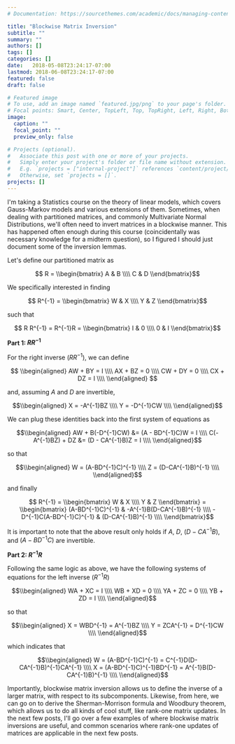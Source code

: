 ```yaml
---
# Documentation: https://sourcethemes.com/academic/docs/managing-content/

title: "Blockwise Matrix Inversion"
subtitle: ""
summary: ""
authors: []
tags: []
categories: []
date:   2018-05-08T23:24:17-07:00
lastmod: 2018-06-08T23:24:17-07:00
featured: false
draft: false

# Featured image
# To use, add an image named `featured.jpg/png` to your page's folder.
# Focal points: Smart, Center, TopLeft, Top, TopRight, Left, Right, BottomLeft, Bottom, BottomRight.
image:
  caption: ""
  focal_point: ""
  preview_only: false

# Projects (optional).
#   Associate this post with one or more of your projects.
#   Simply enter your project's folder or file name without extension.
#   E.g. `projects = ["internal-project"]` references `content/project/deep-learning/index.md`.
#   Otherwise, set `projects = []`.
projects: []
---
```


I'm taking a Statistics course on the theory of linear models, which covers Gauss-Markov models and various extensions of them.  Sometimes, when dealing with partitioned matrices, and commonly Multivariate Normal Distributions, we'll often need to invert matrices in a blockwise manner.  This has happened often enough during this course (coincidentally was necessary knowledge for a midterm question), so I figured I should just document some of the inversion lemmas.

Let's define our partitioned matrix as

$$ R = \\begin{bmatrix}
A & B \\\\
C & D
\\end{bmatrix}$$

We specifically interested in finding

$$ R^{-1} = \\begin{bmatrix}
W & X \\\\
Y & Z
\\end{bmatrix}$$

such that

$$ R R^{-1} = R^{-1}R =
\\begin{bmatrix}
I & 0 \\\\
0 & I
\\end{bmatrix}$$


**Part 1: $R R^{-1}$**

For the right inverse ($R R^{-1}$), we can define

$$ \\begin{aligned}
AW + BY = I \\\\
AX + BZ = 0 \\\\
CW + DY = 0 \\\\
CX + DZ = I \\\\
\\end{aligned}
$$

and, assuming $A$ and $D$ are invertible,

$$\\begin{aligned}
X = -A^{-1}BZ \\\\
Y = -D^{-1}CW \\\\
\\end{aligned}$$

We can plug these identities back into the first system of equations as

$$\\begin{aligned}
AW + B(-D^{-1}CW) &= (A - BD^{-1}C)W = I \\\\
C(-A^{-1}BZ) + DZ &= (D - CA^{-1}B)Z = I \\\\
\\end{aligned}$$

so that

$$\\begin{aligned}
W = (A-BD^{-1}C)^{-1} \\\\
Z = (D-CA^{-1}B)^{-1} \\\\
\\end{aligned}$$

and finally

$$ R^{-1} = \\begin{bmatrix}
W & X \\\\
Y & Z
\\end{bmatrix}
= \\begin{bmatrix}
(A-BD^{-1}C)^{-1} & -A^{-1}B(D-CA^{-1}B)^{-1} \\\\
-D^{-1}C(A-BD^{-1}C)^{-1} & (D-CA^{-1}B)^{-1} \\\\
\\end{bmatrix}$$

It is important to note that the above result only holds if $A$, $D$, $(D-CA^{-1}B)$, and $(A-BD^{-1}C)$ are invertible.

**Part 2: $R^{-1} R$**

Following the same logic as above, we have the following systems of equations for the left inverse ($R^{-1}R$)

$$\\begin{aligned}
WA + XC = I \\\\
WB + XD = 0 \\\\
YA + ZC = 0 \\\\
YB + ZD = I \\\\
\\end{aligned}$$

so that

$$\\begin{aligned}
X = WBD^{-1} = A^{-1}BZ \\\\
Y = ZCA^{-1} = D^{-1}CW \\\\
\\end{aligned}$$

which indicates that

$$\\begin{aligned}
W = (A-BD^{-1}C)^{-1} = C^{-1}D(D-CA^{-1}B)^{-1}CA^{-1} \\\\
X = (A-BD^{-1}C)^{-1}BD^{-1} = A^{-1}B(D-CA^{-1}B)^{-1} \\\\
\\end{aligned}$$

Importantly, blockwise matrix inversion allows us to define the inverse of a larger matrix, with respect to its subcomponents.  Likewise, from here, we can go on to derive the Sherman-Morrison formula and Woodbury theorem, which allows us to do all kinds of cool stuff, like rank-one matrix updates.  In the next few posts, I'll go over a few examples of where blockwise matrix inversions are useful, and common scenarios where rank-one updates of matrices are applicable in the next few posts.